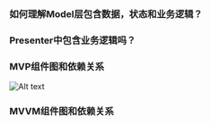 
### 如何理解Model层包含数据，状态和业务逻辑？

### Presenter中包含业务逻辑吗？

### MVP组件图和依赖关系

![Alt text](https://g.gravizo.com/source/svg?https://raw.githubusercontent.com/wjun8452/blog/master/mvp.plantuml)

### MVVM组件图和依赖关系
